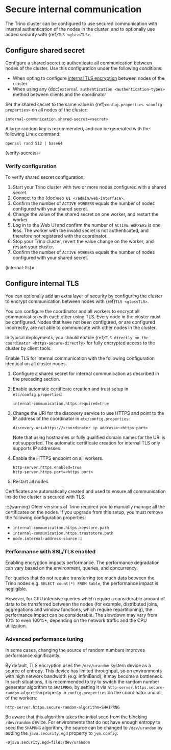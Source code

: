 # Secure internal communication

The Trino cluster can be configured to use secured communication with internal
authentication of the nodes in the cluster, and to optionally use added security
with {ref}`TLS <glossTLS>`.

## Configure shared secret

Configure a shared secret to authenticate all communication between nodes of the
cluster. Use this configuration under the following conditions:

- When opting to configure [internal TLS encryption](internal-tls)
  between nodes of the cluster
- When using any {doc}`external authentication <authentication-types>` method
  between clients and the coordinator

Set the shared secret to the same value in {ref}`config.properties
<config-properties>` on all nodes of the cluster:

```text
internal-communication.shared-secret=<secret>
```

A large random key is recommended, and can be generated with the following Linux
command:

```text
openssl rand 512 | base64
```

(verify-secrets)=

### Verify configuration

To verify shared secret configuration:

1. Start your Trino cluster with two or more nodes configured with a shared
   secret.
2. Connect to the {doc}`Web UI </admin/web-interface>`.
3. Confirm the number of `ACTIVE WORKERS` equals the number of nodes
   configured with your shared secret.
4. Change the value of the shared secret on one worker, and restart the worker.
5. Log in to the Web UI and confirm the number of `ACTIVE WORKERS` is one
   less. The worker with the invalid secret is not authenticated, and therefore
   not registered with the coordinator.
6. Stop your Trino cluster, revert the value change on the worker, and restart
   your cluster.
7. Confirm the number of `ACTIVE WORKERS` equals the number of nodes
   configured with your shared secret.

(internal-tls)=

## Configure internal TLS

You can optionally add an extra layer of security by configuring the cluster to
encrypt communication between nodes with {ref}`TLS <glossTLS>`.

You can configure the coordinator and all workers to encrypt all communication
with each other using TLS. Every node in the cluster must be configured. Nodes
that have not been configured, or are configured incorrectly, are not able to
communicate with other nodes in the cluster.

In typical deployments, you should enable {ref}`TLS directly on the coordinator
<https-secure-directly>` for fully encrypted access to the cluster by client
tools.

Enable TLS for internal communication with the following
configuration identical on all cluster nodes.

1. Configure a shared secret for internal communication as described in
   the preceding section.

2. Enable automatic certificate creation and trust setup in
   `etc/config.properties`:

   ```properties
   internal-communication.https.required=true
   ```

3. Change the URI for the discovery service to use HTTPS and point to the IP
   address of the coordinator in `etc/config.properties`:

   ```properties
   discovery.uri=https://<coordinator ip address>:<https port>
   ```

   Note that using hostnames or fully qualified domain names for the URI is
   not supported. The automatic certificate creation for internal TLS only
   supports IP addresses.

4. Enable the HTTPS endpoint on all workers.

   ```properties
   http-server.https.enabled=true
   http-server.https.port=<https port>
   ```

5. Restart all nodes.

Certificates are automatically created and used to ensure all communication
inside the cluster is secured with TLS.

:::{warning}
Older versions of Trino required you to manually manage all the certificates
on the nodes. If you upgrade from this setup, you must remove the following
configuration properties:

- `internal-communication.https.keystore.path`
- `internal-communication.https.truststore.path`
- `node.internal-address-source`
:::

### Performance with SSL/TLS enabled

Enabling encryption impacts performance. The performance degradation can vary
based on the environment, queries, and concurrency.

For queries that do not require transferring too much data between the Trino
nodes e.g. `SELECT count(*) FROM table`, the performance impact is negligible.

However, for CPU intensive queries which require a considerable amount of data
to be transferred between the nodes (for example, distributed joins, aggregations and
window functions, which require repartitioning), the performance impact can be
considerable. The slowdown may vary from 10% to even 100%+, depending on the network
traffic and the CPU utilization.

### Advanced performance tuning

In some cases, changing the source of random numbers improves performance
significantly.

By default, TLS encryption uses the `/dev/urandom` system device as a source of entropy.
This device has limited throughput, so on environments with high network bandwidth
(e.g. InfiniBand), it may become a bottleneck. In such situations, it is recommended to try
to switch the random number generator algorithm to `SHA1PRNG`, by setting it via
`http-server.https.secure-random-algorithm` property in `config.properties` on the coordinator
and all of the workers:

```text
http-server.https.secure-random-algorithm=SHA1PRNG
```

Be aware that this algorithm takes the initial seed from
the blocking `/dev/random` device. For environments that do not have enough entropy to seed
the `SHAPRNG` algorithm, the source can be changed to `/dev/urandom`
by adding the `java.security.egd` property to `jvm.config`:

```text
-Djava.security.egd=file:/dev/urandom
```
